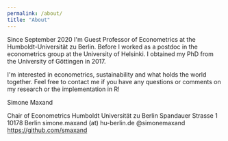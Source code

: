 ```yaml
---
permalink: /about/
title: "About"
---
```


Since September 2020 I'm Guest Professor of Econometrics at the Humboldt-Universität zu Berlin. Before I worked as a postdoc in the econometrics group at the University of Helsinki. I obtained my PhD from the University of Göttingen in 2017.

I'm interested in econometrics, sustainability and what holds the world together. Feel free to contact me if you have any questions or comments on my research or the implementation in R!

Simone Maxand

Chair of Econometrics
Humboldt Universität zu Berlin
Spandauer Strasse 1
10178 Berlin
simone.maxand (at) hu-berlin.de
@simonemaxand
https://github.com/smaxand

